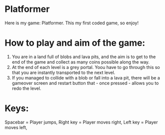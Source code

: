 # Platformer
Here is my game: Platformer. This my first coded game, so enjoy!

# How to play and aim of the game:
1. You are in a land full of blobs and lava pits, and the aim is to get to the end of the game and collect as many coins possible along the way.
2. At the end of each level is a grey portal. Yoou have to go through this so that you are instantly transported to the next level.
3. If you managed to collide with a blob or fall into a lava pit, there will be a gameover screen and restart button that - once pressed - allows you to redo the level.

# Keys:
Spacebar = Player jumps,
Right key = Player moves right,
Left key = Player moves left,
